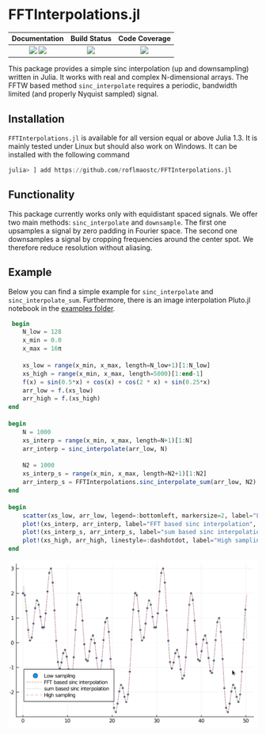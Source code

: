# FFTInterpolations.jl

| **Documentation**                       | **Build Status**                          | **Code Coverage**               |
|:---------------------------------------:|:-----------------------------------------:|:-------------------------------:|
| [![][docs-stable-img]][docs-stable-url] [![][docs-dev-img]][docs-dev-url] | [![][CI-img]][CI-url] | [![][codecov-img]][codecov-url] |


This package provides a simple sinc interpolation (up and downsampling) written in Julia.
It works with real and complex N-dimensional arrays.
The FFTW based method `sinc_interpolate` requires a periodic, bandwidth limited (and properly Nyquist sampled) signal.

## Installation
`FFTInterpolations.jl` is available for all version equal or above Julia 1.3. It is mainly tested under Linux but should also work on Windows.
It can be installed with the following command

```julia
julia> ] add https://github.com/roflmaostc/FFTInterpolations.jl
```

## Functionality
This package currently works only with equidistant spaced signals. We offer two main methods: `sinc_interpolate` and `downsample`.
The first one upsamples a signal by zero padding in Fourier space.
The second one downsamples a signal by cropping frequencies around the center spot. We therefore reduce resolution without aliasing. 


## Example
Below you can find a simple example for `sinc_interpolate` and `sinc_interpolate_sum`.
Furthermore, there is an image interpolation Pluto.jl notebook in the [examples folder](examples/).

```julia
 begin
	N_low = 128
	x_min = 0.0
	x_max = 16π
	
	xs_low = range(x_min, x_max, length=N_low+1)[1:N_low]
	xs_high = range(x_min, x_max, length=5000)[1:end-1]
	f(x) = sin(0.5*x) + cos(x) + cos(2 * x) + sin(0.25*x)
	arr_low = f.(xs_low)
	arr_high = f.(xs_high)
end

begin
	N = 1000
	xs_interp = range(x_min, x_max, length=N+1)[1:N]
	arr_interp = sinc_interpolate(arr_low, N)

	N2 = 1000
	xs_interp_s = range(x_min, x_max, length=N2+1)[1:N2]
	arr_interp_s = FFTInterpolations.sinc_interpolate_sum(arr_low, N2)
end

begin
	scatter(xs_low, arr_low, legend=:bottomleft, markersize=2, label="Low sampling")
	plot!(xs_interp, arr_interp, label="FFT based sinc interpolation", linestyle=:dash)
	plot!(xs_interp_s, arr_interp_s, label="sum based sinc interpolation", linestyle=:dot)
	plot!(xs_high, arr_high, linestyle=:dashdotdot, label="High sampling")
end
```
![](examples/plot.png)



[docs-dev-img]: https://img.shields.io/badge/docs-dev-pink.svg 
[docs-dev-url]: https://roflmaostc.github.io/FFTInterpolations.jl/dev/ 

[docs-stable-img]: https://img.shields.io/badge/docs-stable-darkgreen.svg 
[docs-stable-url]: https://roflmaostc.github.io/FFTInterpolations.jl/stable/

[CI-img]: https://github.com/roflmaostc/FFTInterpolations.jl/workflows/CI/badge.svg
[CI-url]: https://github.com/roflmaostc/FFTInterpolations.jl/actions?query=workflow%3ACI 

[codecov-img]: https://codecov.io/gh/roflmaostc/FFTInterpolations.jl/branch/main/graph/badge.svg
[codecov-url]: https://codecov.io/gh/roflmaostc/FFTInterpolations.jl
